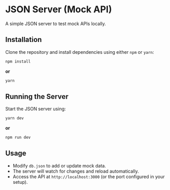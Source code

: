 # JSON Server (Mock API)

A simple JSON server to test mock APIs locally.

## Installation

Clone the repository and install dependencies using either `npm` or `yarn`:

```sh
npm install
```
**or**
```sh
yarn
```

## Running the Server

Start the JSON server using:

```sh
yarn dev
```
**or**
```sh
npm run dev
```

## Usage

- Modify `db.json` to add or update mock data.
- The server will watch for changes and reload automatically.
- Access the API at `http://localhost:3000` (or the port configured in your setup).

